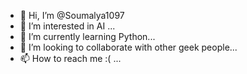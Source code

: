 - 👋 Hi, I’m @Soumalya1097
- 👀 I’m interested in AI ...
- 🌱 I’m currently learning Python...
- 💞️ I’m looking to collaborate with other geek people...
- 📫 How to reach me :(  ...

<!---
Soumalya1097/Soumalya1097 is a ✨ special ✨ repository because its `README.md` (this file) appears on your GitHub profile.
You can click the Preview link to take a look at your changes.
--->
